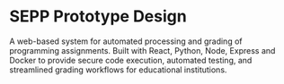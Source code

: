 # SEPP Prototype Design
A web-based system for automated processing and grading of programming assignments. Built with React, Python, Node, Express and Docker to provide secure code execution, automated testing, and streamlined grading workflows for educational institutions.
